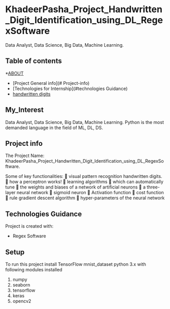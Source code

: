 # KhadeerPasha_Project_Handwritten_Digit_Identification_using_DL_RegexSoftware
Data Analyst, Data Science, Big Data, Machine Learning. 




## Table of contents
*[ABOUT](#My_Interest)
* [Project General info](# Project-info)
* [Technologies for Internship](#technologies Guidance)
* [handwritten digits](#setup)

## My_Interest
Data Analyst, Data Science, Big Data, Machine Learning. 
Python is the most demanded language in the field of ML, DL, DS.

## Project info
The Project Name:
KhadeerPasha_Project_Handwritten_Digit_Identification_using_DL_RegexSoftware.

Some of key functionalities:
	visual pattern recognition handwritten digits.
	how a perceptron works!
	learning algorithms 
	which can automatically tune 
	the weights and biases of a network of artificial neurons
	a three-layer neural network
	sigmoid neuron
	Activation function
	cost function
	rule gradient descent algorithm
	hyper-parameters of the neural network

 


	
## Technologies Guidance
Project is created with:
* Regex Software

## Setup
To run this project
install TensorFlow
mnist_dataset
python 3.x with following modules installed
1.	numpy
2.	seaborn
3.	tensorflow
4.	keras
5.	opencv2



